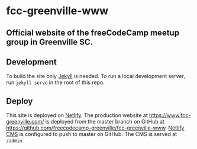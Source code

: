 # fcc-greenville-www

## Official website of the freeCodeCamp meetup group in Greenville SC.

## Development

To build the site only [Jekyll](https://jekyllrb.com/) is needed. To run a local
development server, run `jekyll serve` in the root of this repo.

## Deploy

This site is deployed on [Netlify](https://www.netlify.com/). The production
website at <https://www.fcc-greenville.com/> is deployed from the master branch
on GitHub at <https://github.com/freecodecamp-greenville/fcc-greenville-www>.
[Netlify CMS](https://www.netlifycms.org/) is configured to push to master on
GitHub. The CMS is served at `/admin`.
